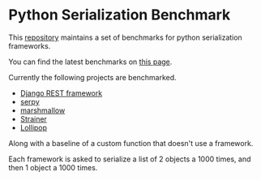 # Python Serialization Benchmark

This [repository](http://github.com/voidfiles/python-serialization-benchmark) maintains a set of benchmarks for python serialization frameworks.

You can find the latest benchmarks on [this page](https://voidfiles.github.io/python-serialization-benchmark/).

Currently the following projects are benchmarked.

* [Django REST framework](http://www.django-rest-framework.org/)
* [serpy](https://github.com/clarkduvall/serpy)
* [marshmallow](https://marshmallow.readthedocs.io/en/latest/)
* [Strainer](https://github.com/voidfiles/strainer)
* [Lollipop](https://github.com/maximkulkin/lollipop)

Along with a baseline of a custom function that doesn't use a framework.

Each framework is asked to serialize a list of 2 objects a 1000 times, and then 1 object a 1000 times.

